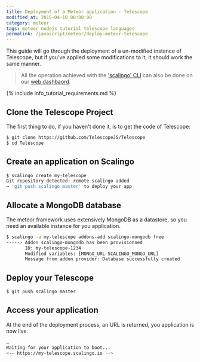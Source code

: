 ```yaml
---
title: Deployment of a Meteor application - Telescope
modified_at: 2015-04-10 00:00:00
category: meteor
tags: meteor nodejs tutorial telescope languages
permalink: /javascript/meteor/deploy-meteor-telescope
---
```


This guide will go through the deployment of a un-modified instance of Telescope,
but if you've applied some modifications to it, it should work the same manner.

<blockquote class="bg-info">
  All the operation achieved with the <a href="http://cli.scalingo.com">'scalingo' CLI</a> can also be done on our <a href="https://my.scalingo.com">web dashbaord</a>.
</blockquote>

{% include info_tutorial_requirements.md %}

## Clone the Telescope Project

The first thing to do, if you haven't done it, is to get the code of Telescope:

```bash
$ git clone https://github.com/TelescopeJS/Telescope
$ cd Telescope
```

## Create an application on Scalingo

```bash
$ scalingo create my-telescope
Git repository detected: remote scalingo added
→ 'git push scalingo master' to deploy your app
```

## Allocate a MongoDB database

The meteor framework uses extensively MongoDB as a datastore,
so you need an available instance for you application.

```bash
$ scalingo -a my-telescope addons-add scalingo-mongodb free
-----> Addon scalingo-mongodb has been provisionned
       ID: my-telescope-1234
       Modified variables: [MONGO_URL SCALINGO_MONGO_URL]
       Message from addon provider: Database successfully created
```

## Deploy your Telescope

```bash
$ git push scalingo master
```

## Access your application

At the end of the deployment process, an URL is returned, you application is now live.

```bash
…
Waiting for your application to boot...
<-- https://my-telescope.scalingo.io -->
```

